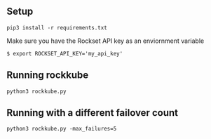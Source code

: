 ## Setup
`pip3 install -r requirements.txt`

Make sure you have the Rockset API key as an
enviornment variable

`$ export ROCKSET_API_KEY='my_api_key'`

## Running rockkube
`python3 rockkube.py`

## Running with a different failover count
`python3 rockkube.py -max_failures=5`

